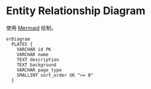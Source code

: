 # Entity Relationship Diagram

使用 [Mermaid](https://mermaid.js.org/syntax/entityRelationshipDiagram.html) 绘制。

```Mermaid
erDiagram
  PLATES {
    VARCHAR id PK
    VARCHAR name
    TEXT description
    TEXT background
    VARCHAR page_type
    SMALLINT sort_order UK ">= 0"
  }
```

